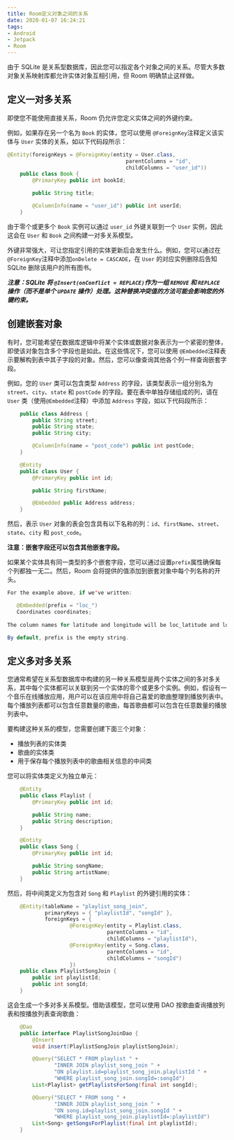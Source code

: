 ```yaml
---
title: Room定义对象之间的关系
date: 2020-01-07 16:24:21
tags:
- Android
- Jetpack
- Room
---
```


由于 SQLite 是关系型数据库，因此您可以指定各个对象之间的关系。尽管大多数对象关系映射库都允许实体对象互相引用，但 Room 明确禁止这样做。

## 定义一对多关系

即使您不能使用直接关系，Room 仍允许您定义实体之间的外键约束。

例如，如果存在另一个名为 `Book` 的实体，您可以使用 `@ForeignKey`注释定义该实体与 `User` 实体的关系，如以下代码段所示：

```java
@Entity(foreignKeys = @ForeignKey(entity = User.class,
                                      parentColumns = "id",
                                      childColumns = "user_id"))
    public class Book {
        @PrimaryKey public int bookId;

        public String title;

        @ColumnInfo(name = "user_id") public int userId;
    }
```

由于零个或更多个 `Book` 实例可以通过 `user_id` 外键关联到一个 `User` 实例，因此这会在 `User` 和 `Book` 之间构建一对多关系模型。

外键非常强大，可让您指定引用的实体更新后会发生什么。例如，您可以通过在`@ForeignKey`注释中添加`onDelete = CASCADE`，在 `User` 的对应实例删除后告知 SQLite 删除该用户的所有图书。

***注意：SQLite 将 `@Insert(onConflict = REPLACE)`作为一组 `REMOVE` 和 `REPLACE` 操作（而不是单个 `UPDATE` 操作）处理。这种替换冲突值的方法可能会影响您的外键约束。***

<!-- more -->

## 创建嵌套对象

有时，您可能希望在数据库逻辑中将某个实体或数据对象表示为一个紧密的整体，即使该对象包含多个字段也是如此。在这些情况下，您可以使用 `@Embedded`注释表示要解构到表中其子字段的对象。然后，您可以像查询其他各个列一样查询嵌套字段。

例如，您的 `User` 类可以包含类型 `Address` 的字段，该类型表示一组分别名为 `street`、`city`、`state` 和 `postCode` 的字段。要在表中单独存储组成的列，请在 `User` 类（使用`@Embedded`注释）中添加 `Address` 字段，如以下代码段所示：

```java
    public class Address {
        public String street;
        public String state;
        public String city;

        @ColumnInfo(name = "post_code") public int postCode;
    }

    @Entity
    public class User {
        @PrimaryKey public int id;

        public String firstName;

        @Embedded public Address address;
    }
```

然后，表示 `User` 对象的表会包含具有以下名称的列：`id`、`firstName`、`street`、`state`、`city` 和 `post_code`。

**注意：嵌套字段还可以包含其他嵌套字段。**

如果某个实体具有同一类型的多个嵌套字段，您可以通过设置`prefix`属性确保每个列都独一无二。然后，Room 会将提供的值添加到嵌套对象中每个列名称的开头。

```java
For the example above, if we've written:

   @Embedded(prefix = "loc_")
   Coordinates coordinates;
 
The column names for latitude and longitude will be loc_latitude and loc_longitude respectively.

By default, prefix is the empty string.
```

## 定义多对多关系

您通常希望在关系型数据库中构建的另一种关系模型是两个实体之间的多对多关系，其中每个实体都可以关联到另一个实体的零个或更多个实例。例如，假设有一个音乐在线播放应用，用户可以在该应用中将自己喜爱的歌曲整理到播放列表中。每个播放列表都可以包含任意数量的歌曲，每首歌曲都可以包含在任意数量的播放列表中。

要构建这种关系的模型，您需要创建下面三个对象：

- 播放列表的实体类
- 歌曲的实体类
- 用于保存每个播放列表中的歌曲相关信息的中间类

您可以将实体类定义为独立单元：

```java
    @Entity
    public class Playlist {
        @PrimaryKey public int id;

        public String name;
        public String description;
    }

    @Entity
    public class Song {
        @PrimaryKey public int id;

        public String songName;
        public String artistName;
    }
```

然后，将中间类定义为包含对 `Song` 和 `Playlist` 的外键引用的实体：

```java
    @Entity(tableName = "playlist_song_join",
            primaryKeys = { "playlistId", "songId" },
            foreignKeys = {
                    @ForeignKey(entity = Playlist.class,
                                parentColumns = "id",
                                childColumns = "playlistId"),
                    @ForeignKey(entity = Song.class,
                                parentColumns = "id",
                                childColumns = "songId")
                    })
    public class PlaylistSongJoin {
        public int playlistId;
        public int songId;
    }
```

这会生成一个多对多关系模型。借助该模型，您可以使用 DAO 按歌曲查询播放列表和按播放列表查询歌曲：

```java
    @Dao
    public interface PlaylistSongJoinDao {
        @Insert
        void insert(PlaylistSongJoin playlistSongJoin);

        @Query("SELECT * FROM playlist " +
               "INNER JOIN playlist_song_join " +
               "ON playlist.id=playlist_song_join.playlistId " +
               "WHERE playlist_song_join.songId=:songId")
        List<Playlist> getPlaylistsForSong(final int songId);

        @Query("SELECT * FROM song " +
               "INNER JOIN playlist_song_join " +
               "ON song.id=playlist_song_join.songId " +
               "WHERE playlist_song_join.playlistId=:playlistId")
        List<Song> getSongsForPlaylist(final int playlistId);
    }
    
```









